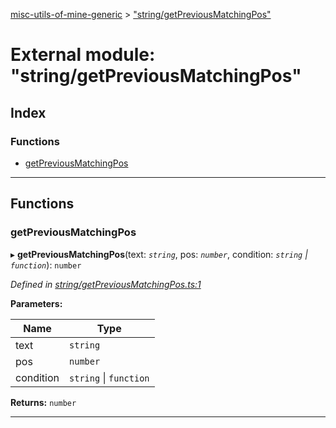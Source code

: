 [misc-utils-of-mine-generic](../README.md) > ["string/getPreviousMatchingPos"](../modules/_string_getpreviousmatchingpos_.md)

# External module: "string/getPreviousMatchingPos"

## Index

### Functions

* [getPreviousMatchingPos](_string_getpreviousmatchingpos_.md#getpreviousmatchingpos)

---

## Functions

<a id="getpreviousmatchingpos"></a>

###  getPreviousMatchingPos

▸ **getPreviousMatchingPos**(text: *`string`*, pos: *`number`*, condition: *`string` \| `function`*): `number`

*Defined in [string/getPreviousMatchingPos.ts:1](https://github.com/cancerberoSgx/misc-utils-of-mine/blob/eabad80/misc-utils-of-mine-generic/src/string/getPreviousMatchingPos.ts#L1)*

**Parameters:**

| Name | Type |
| ------ | ------ |
| text | `string` |
| pos | `number` |
| condition | `string` \| `function` |

**Returns:** `number`

___


